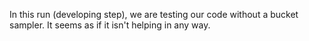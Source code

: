 In this run (developing step), we are testing our code without a bucket
sampler. It seems as if it isn't helping in any way.
